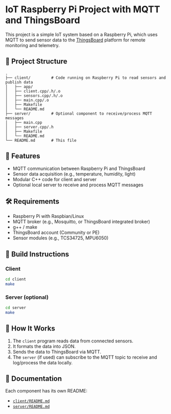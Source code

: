 # IoT Raspberry Pi Project with MQTT and ThingsBoard

This project is a simple IoT system based on a Raspberry Pi, which uses MQTT to send sensor data to the [ThingsBoard](https://thingsboard.io) platform for remote monitoring and telemetry.

## 🧱 Project Structure

```
.
├── client/         # Code running on Raspberry Pi to read sensors and publish data
│   ├── app/
│   ├── client.cpp/.h/.o
│   ├── sensors.cpp/.h/.o
│   ├── main.cpp/.o
│   ├── Makefile
│   └── README.md
├── server/         # Optional component to receive/process MQTT messages
│   ├── main.cpp
│   ├── server.cpp/.h
│   ├── Makefile
│   └── README.md
└── README.md       # This file
```

## 🚀 Features

- MQTT communication between Raspberry Pi and ThingsBoard
- Sensor data acquisition (e.g., temperature, humidity, light)
- Modular C++ code for client and server
- Optional local server to receive and process MQTT messages

## 🛠️ Requirements

- Raspberry Pi with Raspbian/Linux
- MQTT broker (e.g., Mosquitto, or ThingsBoard integrated broker)
- g++ / make
- ThingsBoard account (Community or PE)
- Sensor modules (e.g., TCS34725, MPU6050)

## 🔧 Build Instructions

### Client

```bash
cd client
make
```

### Server (optional)

```bash
cd server
make
```

## 🧪 How It Works

1. The `client` program reads data from connected sensors.
2. It formats the data into JSON.
3. Sends the data to ThingsBoard via MQTT.
4. The `server` (if used) can subscribe to the MQTT topic to receive and log/process the data locally.

## 📄 Documentation

Each component has its own README:

- [`client/README.md`](client/README.md)
- [`server/README.md`](server/README.md)
